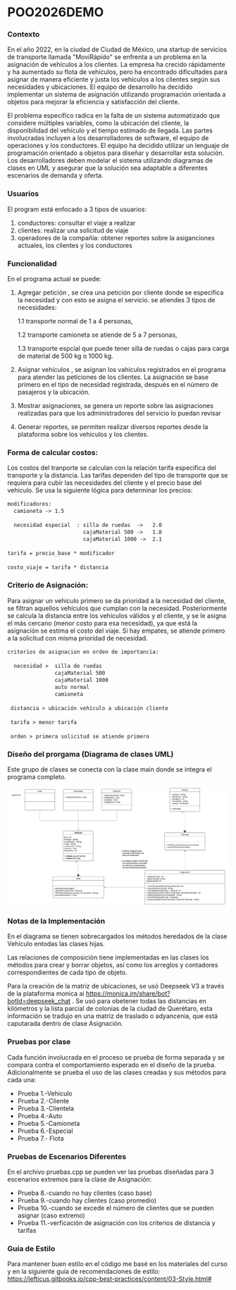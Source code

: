 # POO2026DEMO

### Contexto 
En el año 2022, en la ciudad de Ciudad de México, una startup de servicios de transporte llamada "MoviRápido" se enfrenta a un problema en la asignación de vehículos a los clientes. La empresa ha crecido rápidamente y ha aumentado su flota de vehículos, pero ha encontrado dificultades para asignar de manera eficiente y justa los vehículos a los clientes según sus necesidades y ubicaciones. El equipo de desarrollo ha decidido implementar un sistema de asignación utilizando programación orientada a objetos para mejorar la eficiencia y satisfacción del cliente. 

El problema específico radica en la falta de un sistema automatizado que considere múltiples variables, como la ubicación del cliente, la disponibilidad del vehículo y el tiempo estimado de llegada. Las partes involucradas incluyen a los desarrolladores de software, el equipo de operaciones y los conductores. El equipo ha decidido utilizar un lenguaje de programación orientado a objetos para diseñar y desarrollar esta solución. Los desarrolladores deben modelar el sistema utilizando diagramas de clases en UML y asegurar que la solución sea adaptable a diferentes escenarios de demanda y oferta. 
 
### Usuarios
El program está enfocado a 3 tipos de usuarios: 

1. conductores: consultar el viaje a realizar
2. clientes: realizar una solicitud de viaje
3. operadores de la compañía: obtener reportes sobre la asiganciones actuales, los clientes y los conductores
   
### Funcionalidad
En el programa actual se puede:

1. Agregar petición , se crea una petición por cliente donde se especifica la necesidad y con esto se asigna el servicio. se atiendes 3 tipos de necesidades:

   1.1 transporte normal de 1 a 4 personas,

   1.2 transporte camioneta se atiende de 5 a 7 personas,

   1.3 transporte espcial que puede tener silla de ruedas o cajas para carga de material de 500 kg o 1000 kg. 
                     

3. Asignar vehículos , se asignan los vahículos registrados en el programa para atender las peticiones de los clientes. La asignación se base primero en el tipo de necesidad registrada, después en el número de pasajeros y la ubicación.

4. Mostrar asignaciones, se genera un reporte sobre las asignaciones realizadas para que los administradores del servicio lo puedan revisar
   
5. Generar reportes, se permiten realizar diversos reportes desde la plataforma sobre los vehículos y los clientes.

### Forma de calcular costos:

Los costos del tranporte se calculan con la relación tarifa especifica del transporte y la distancia.  Las tarifas dependen del tipo de transporte que se requiera para cubir las necesidades del cliente y el precio base del vehículo. Se usa la siguiente lógica para determinar los precios:


    modificadores:
      camioneta -> 1.5

      necesidad especial  : silla de ruedas  ->   2.0
                            cajaMaterial 500 ->   1.8
                            cajaMaterial 1000 ->  2.1

    tarifa = precio_base * modificador

    costo_viaje = tarifa * distancia

### Criterio de Asignación:

Para asignar un vehículo primero se da prioridad a la necesidad del cliente, se filtran aquellos vehículos que cumplan con la necesidad. Posteriormente se calcula la distancia entre los vehículos válidos y el cliente, y se le asigna el más cercano (menor costo para esa necesidad), ya que está la asignación se estima el costo del viaje. Si hay empates, se atiende primero a la solicitud con misma prioridad de necesidad. 

    criterios de asignacion en orden de importancia:

      necesidad >  silla de ruedas  
                   cajaMaterial 500 
                   cajaMaterial 1000
                   auto normal
                   camioneta 
     
     distancia > ubicación vehículo a ubicación cliente
     
     tarifa > menor tarifa

     orden > primera solicitud se atiende primero 
 
### Diseño del prorgama (Diagrama de clases UML)

Este grupo de clases se conecta con la clase main donde se integra el programa completo.

![diagrama_clases](UML.jpeg)

### Notas de la Implementación
En el diagrama se tienen sobrecargados los métodos heredados de la clase Vehículo entodas las clases hijas.

Las relaciones de composición tiene implementadas en las clases los métodos para crear y borrar objetos, así como los arreglos y contadores correspondientes de cada tipo de objeto.

Para la creación de la matriz de ubicaciones, se usó Deepseek V3 a través de la plataforma monica ai https://monica.im/share/bot?botId=deepseek_chat . Se usó para obetener todas las distancias en kilómetros y la lista parcial de colonias de la ciudad de Querétaro, esta información se tradujo en una matriz de traslado o adyancenia, que está caputarada dentro de clase Asignación.

### Pruebas por clase

Cada función involucrada en el proceso se prueba de forma separada y se compara contra el comportamiento esperado en el diseño de la prueba. 
Adicionalmente se prueba el uso de las clases creadas y sus métodos para cada una:

 * Prueba 1.-Vehiculo
 * Prueba 2.-Cliente
 * Prueba 3.-Clientela
 * Prueba 4.-Auto
 * Prueba 5.-Camioneta
 * Prueba 6.-Especial
 * Prueba 7.- Flota

### Pruebas de Escenarios Diferentes 
En el archivo pruebas.cpp se pueden ver las pruebas diseñadas para 3 escenarios extremos para la clase de Asignación:

 * Prueba 8.-cuando no hay clientes (caso base)
 * Prueba 9.-cuando hay clientes (caso promedio)
 * Prueba 10.-cuando se excede el número de clientes que se pueden asignar (caso extremo)
 * Prueba 11.-verficación de asignación con los criterios de distancia y tarifas 

### Guía de Estilo
Para mantener buen estilo en el código me basé en los materiales del curso y en la siguiente guía de recomendaciones de estilo:  https://lefticus.gitbooks.io/cpp-best-practices/content/03-Style.html# 
